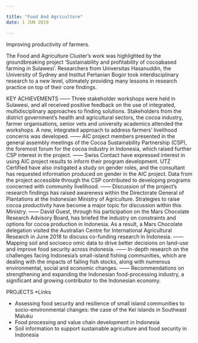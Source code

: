 ```yaml
---

title: "Food And Agriculture"
date: 1 JUN 2019

---
```


Improving productivity of farmers.

The Food and Agriculture Cluster’s work was highlighted by the groundbreaking project ‘Sustainability and profitability of cocoabased farming in Sulawesi’. Researchers from Universitas Hasanuddin, the University of Sydney and Institut Pertanian Bogor took interdisciplinary research to a new level, ultimately providing many lessons in research practice on top of their core findings.

KEY ACHIEVEMENTS 
—— Three stakeholder workshops were held in Sulawesi, and all received positive feedback on the use of integrated, multidisciplinary approaches to finding solutions. Stakeholders from the district government’s health and agricultural sectors, the cocoa industry, farmer organisations, senior vets and university academics attended the workshops. A new, integrated approach to address farmers’ livelihood concerns was developed. 
—— AIC project members presented in the general assembly meetings of the Cocoa Sustainability Partnership (CSP), the foremost forum for the cocoa industry in Indonesia, which raised further CSP interest in the project. 
—— Swiss Contact have expressed interest in using AIC project results to inform their program development. UTZ Certified have also instigated a study on gender roles, and the consultant has requested information produced on gender in the AIC project. Data from the project accessible through the CSP contributed to developing programs concerned with community livelihood. 
—— Discussion of the project’s research findings has raised awareness within the Directorate General of Plantations at the Indonesian Ministry of Agriculture. Strategies to raise cocoa productivity have become a major topic for discussion within this Ministry. 
—— David Guest, through his participation on the Mars Chocolate Research Advisory Board, has briefed the industry on constraints and options for cocoa production in Indonesia. As a result, a Mars Chocolate delegation visited the Australian Centre for International Agricultural Research in June 2018 to discuss co-funding research in Indonesia. 
—— Mapping soil and socioeco
omic data to drive better decisions on land-use and improve food security across Indonesia. 
—— In-depth research on the challenges facing Indonesia’s small-island fishing communities, which are dealing with the impacts of falling fish stocks, along with numerous environmental, social and economic changes. 
—— Recommendations on strengthening and expanding the Indonesian food-processing industry, a significant and growing contributor to the Indonesian economy.

PROJECTS
*Links
-	Assessing food security and resilience of small island communities to socio-environmental changes: the case of the Kei islands in Southeast Maluku
-	Food processing and value chain development in Indonesia
-	Soil information to support sustainable agriculture and food security in Indonesia
